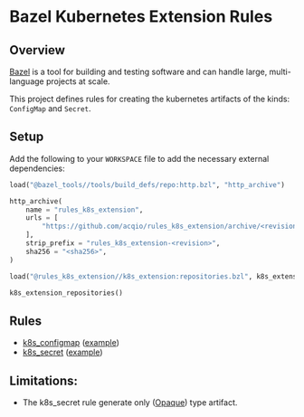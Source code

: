 # Bazel Kubernetes Extension Rules

## Overview

[Bazel](https://bazel.build/) is a tool for building and testing software and can handle large, multi-language projects at scale.

This project defines rules for creating the kubernetes artifacts of the kinds: `ConfigMap` and `Secret`.

## Setup

Add the following to your `WORKSPACE` file to add the necessary external dependencies:

```python
load("@bazel_tools//tools/build_defs/repo:http.bzl", "http_archive")

http_archive(
    name = "rules_k8s_extension",
    urls = [
        "https://github.com/acqio/rules_k8s_extension/archive/<revision>.tar.gz"
    ],
    strip_prefix = "rules_k8s_extension-<revision>",
    sha256 = "<sha256>",
)

load("@rules_k8s_extension//k8s_extension:repositories.bzl", k8s_extension_repositories = "repositories")

k8s_extension_repositories()
```

## Rules

* [k8s_configmap](docs/configmap.md) ([example](examples/))
* [k8s_secret](docs/secret.md) ([example](examples/))

## Limitations:

* The k8s_secret rule generate only ([Opaque](https://kubernetes.io/docs/concepts/configuration/secret/)) type artifact.

